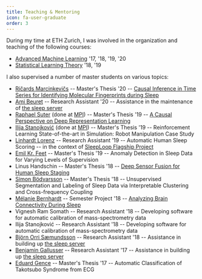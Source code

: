 ```yaml
---
title: Teaching & Mentoring
icon: fa-user-graduate
order: 3
---
```


During my time at ETH Zurich, I was involved in the organization and teaching of the following courses:

* [Advanced Machine Learning](https://ml2.inf.ethz.ch/courses/aml/) '17, '18, '19, '20
* [Statistical Learning Theory](https://ml2.inf.ethz.ch/courses/slt/) '18, '19

I also supervised a number of master students on various topics:

* [Ričards Marcinkevičs](https://mds.inf.ethz.ch/team/detail/ricards-marcinkevics/) -- Master's Thesis '20 -- [Causal Inference in Time Series for Identifying Molecular Fingerprints during Sleep](https://github.com/i6092467/NNGC-SLIMMBA)
* [Ami Beuret](https://inf.ethz.ch/people/person-detail.MjIyMTcz.TGlzdC8zMDQsLTg3NDc3NjI0MQ==.html) -- Research Assistant '20 -- Assistance in the maintenance of [the sleep server](https://sleeplearning.ethz.ch/)
* [Raphael Suter](https://www.google.com/url?sa=t&rct=j&q=&esrc=s&source=web&cd=&cad=rja&uact=8&ved=2ahUKEwibjuDQl4DvAhVo-SoKHToUDkcQFjABegQIAhAD&url=https%3A%2F%2Fuk.linkedin.com%2Fin%2Frasuter&usg=AOvVaw0JDq87GFQ0_pVCxfmz4e_M) (done at [MPI](http://ei.is.tuebingen.mpg.de/)) -- Master's Thesis '19 -- [A Causal Perspective on Deep Representation Learning](https://www.is.mpg.de/publications/suter18)
* [Ilija Stanojković](https://www.google.com/url?sa=t&rct=j&q=&esrc=s&source=web&cd=&cad=rja&uact=8&ved=2ahUKEwi-ksnZl4DvAhUxPewKHYV9A34QFjAAegQIARAD&url=https%3A%2F%2Frs.linkedin.com%2Fin%2Filijastanojkovic&usg=AOvVaw3c-Wyd7qm6h2xmKRmJLMnk) (done at [MPI](http://ei.is.tuebingen.mpg.de/)) -- Master's Thesis '19 -- Reinforcement Learning State-of-the-art in Simulation: Robot Manipulation Case Study
* [Linhardt Lorenz](https://bifold.berlin/person/lorenz-linhardt/) -- Research Assistant '19 -- Automatic Human Sleep Scoring -- in the context of [SleepLoop Flagship Project](https://sleeploop.ch/)
* [Emil Kr. Feet](https://www.google.com/url?sa=t&rct=j&q=&esrc=s&source=web&cd=&cad=rja&uact=8&ved=2ahUKEwiw6rP0l4DvAhUIt4sKHcPuADwQFjAKegQIAhAD&url=https%3A%2F%2Fno.linkedin.com%2Fin%2Femilfeet&usg=AOvVaw3LnG89Oj5QQUlCvVNuT_vk) -- Master's Thesis '19 -- Anomaly Detection in Sleep Data for Varying Levels of Supervision
* Linus Handschin -- Master's Thesis '18 -- [Deep Sensor Fusion for Human Sleep Staging](https://github.com/isempi/MT18_LH_human-sleep-classification)
* [Sı́mon Bödvarsson](https://www.google.com/url?sa=t&rct=j&q=&esrc=s&source=web&cd=&cad=rja&uact=8&ved=2ahUKEwic7J-amIDvAhWI7aQKHeEUDVMQFjAAegQIBBAD&url=https%3A%2F%2Fch.linkedin.com%2Fin%2Fsimonbodvarsson&usg=AOvVaw1nHf2pi22ZYhUz_GYaiv7R) -- Master's Thesis '18 -- Unsupervised Segmentation and Labeling of Sleep Data via Interpretable Clustering and Cross-frequency Coupling
* [Mélanie Bernhardt](https://www.microsoft.com/en-us/research/people/mebernha/) -- Semester Project '18 -- [Analyzing Brain Connectivity During Sleep](https://github.com/melanibe/brain_project)
* Vignesh Ram Somath -- Research Assistant '18 -- Developing software for automatic calibration of mass-spectrometry data
* Ilija Stanojković -- Research Assistant '18 -- Developing software for automatic calibration of mass-spectrometry data
* [Björn Orri Sæmundsson](https://www.google.com/url?sa=t&rct=j&q=&esrc=s&source=web&cd=&cad=rja&uact=8&ved=2ahUKEwil7_K3mIDvAhVrkosKHVYzDuMQFjAAegQIAhAD&url=https%3A%2F%2Fch.linkedin.com%2Fin%2Fbjornorri&usg=AOvVaw1Y8UCAgVAQVSl9--UVDjBK) -- Research Assistant '18 -- Assistance in building up [the sleep server](https://sleeplearning.ethz.ch/)
* [Benjamin Gallusser](https://benjamingallusser.com/) -- Research Assistant '17 -- Assistance in building up [the sleep server](https://sleeplearning.ethz.ch/)
* [Eduard Gence](https://www.google.com/url?sa=t&rct=j&q=&esrc=s&source=web&cd=&cad=rja&uact=8&ved=2ahUKEwjo8srTmIDvAhWkl4sKHSDKDyAQFjAAegQIARAD&url=https%3A%2F%2Fch.linkedin.com%2Fin%2Fedouard-gence-35b21171&usg=AOvVaw1rdnkTCjxQJA-QtZk7mwVL) -- Master's Thesis '17 -- Automatic Classification of Takotsubo Syndrome from ECG